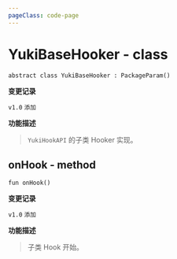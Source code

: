 ```yaml
---
pageClass: code-page
---
```


# YukiBaseHooker <span class="symbol">- class</span>

```kotlin:no-line-numbers
abstract class YukiBaseHooker : PackageParam()
```

**变更记录**

`v1.0` `添加`

**功能描述**

> `YukiHookAPI` 的子类 Hooker 实现。

## onHook <span class="symbol">- method</span>

```kotlin:no-line-numbers
fun onHook()
```

**变更记录**

`v1.0` `添加`

**功能描述**

> 子类 Hook 开始。